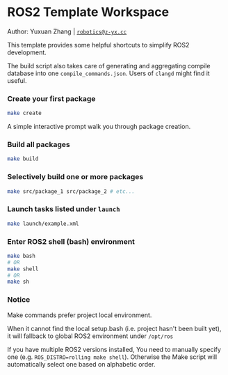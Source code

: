 # ROS2 Template Workspace

Author: Yuxuan Zhang | [`robotics@z-yx.cc`](mailto:robotics@z-yx.cc)

This template provides some helpful shortcuts to simplify ROS2 development.

The build script also takes care of generating and aggregating compile database
into one `compile_commands.json`. Users of `clangd` might find it useful.

### Create your first package

```bash
make create
```

A simple interactive prompt walk you through package creation.

### Build all packages

```bash
make build
```

### Selectively build one or more packages

```bash
make src/package_1 src/package_2 # etc...
```

### Launch tasks listed under `launch`

```bash
make launch/example.xml
```

### Enter ROS2 shell (bash) environment

```bash
make bash
# OR
make shell
# OR
make sh
```

### Notice

Make commands prefer project local environment.
>
When it cannot find the local setup.bash (i.e. project hasn't been built yet),
it will fallback to global ROS2 environment under `/opt/ros`

If you have multiple ROS2 versions installed,
You need to manually specify one (e.g. `ROS_DISTRO=rolling make shell`).
Otherwise the Make script will automatically select one
based on alphabetic order.
